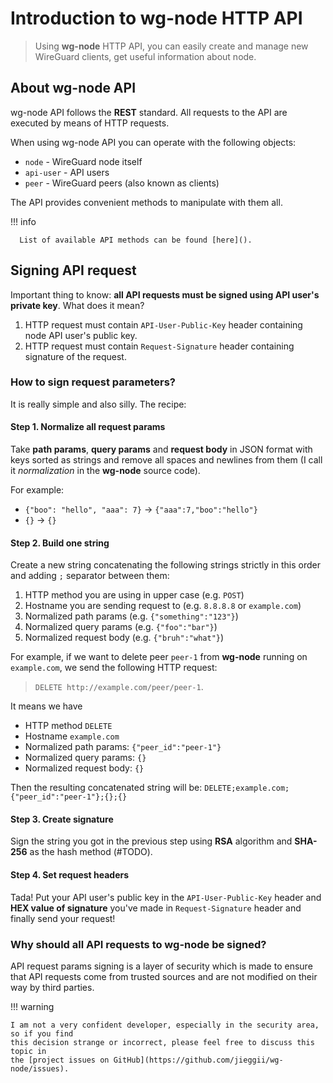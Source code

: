 # Introduction to wg-node HTTP API

> Using **wg-node** HTTP API, you can easily create and manage new WireGuard clients,
> get useful information about node.

## About wg-node API

wg-node API follows the **REST** standard.
All requests to the API are executed by means of HTTP requests.

When using wg-node API you can operate with the following objects:

* `node` - WireGuard node itself
* `api-user` - API users
* `peer` - WireGuard peers (also known as clients)

The API provides convenient methods to manipulate with them all.

!!! info

      List of available API methods can be found [here]().

## Signing API request

Important thing to know: **all API requests must be signed using API user's private key**.
What does it mean?

1. HTTP request must contain `API-User-Public-Key` header containing node API user's public key.
2. HTTP request must contain `Request-Signature` header containing signature of the request.

### How to sign request parameters?

It is really simple and also silly. The recipe:

#### Step 1. Normalize all request params

Take **path params**, **query params** and **request body** in JSON format with keys sorted as strings
and remove all spaces and newlines from them
(I call it _normalization_ in the **wg-node** source code).

For example:

* `{"boo": "hello", "aaa": 7}` -> `{"aaa":7,"boo":"hello"}`
* `{}` -> `{}`

#### Step 2. Build one string

Create a new string concatenating the following strings strictly in this order
and adding `;` separator between them:

1. HTTP method you are using in upper case (e.g. `POST`)
2. Hostname you are sending request to (e.g. `8.8.8.8` or `example.com`)
3. Normalized path params (e.g. `{"something":"123"}`)
4. Normalized query params (e.g. `{"foo":"bar"}`)
5. Normalized request body (e.g. `{"bruh":"what"}`)

For example, if we want to delete peer `peer-1` from **wg-node** running on `example.com`,
we send the following HTTP request:

> `DELETE http://example.com/peer/peer-1`.

It means we have

- HTTP method `DELETE`
- Hostname `example.com`
- Normalized path params: `{"peer_id":"peer-1"}`
- Normalized query params: `{}`
- Normalized request body: `{}`

Then the resulting concatenated string will be: `DELETE;example.com;{"peer_id":"peer-1"};{};{}`

#### Step 3. Create signature

Sign the string you got in the previous step using **RSA** algorithm and **SHA-256** as the hash method (#TODO).

#### Step 4. Set request headers

Tada!
Put your API user's public key in the `API-User-Public-Key` header and
**HEX value of signature** you've made in `Request-Signature` header and finally send your request!

### Why should all API requests to wg-node be signed?

API request params signing is a layer of security which is made to ensure
that API requests come from trusted sources and are not modified on their way by third parties.

!!! warning

    I am not a very confident developer, especially in the security area, so if you find
    this decision strange or incorrect, please feel free to discuss this topic in
    the [project issues on GitHub](https://github.com/jieggii/wg-node/issues).